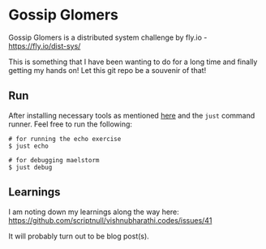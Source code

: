 # Gossip Glomers

Gossip Glomers is a distributed system challenge by fly.io - https://fly.io/dist-sys/

This is something that I have been wanting to do for a long time and finally getting my hands on! Let this git repo be a souvenir of that!

## Run

After installing necessary tools as mentioned [here](https://fly.io/dist-sys/1/) and the `just` command runner. Feel free to run the following:

```
# for running the echo exercise
$ just echo

# for debugging maelstorm
$ just debug
```

## Learnings

I am noting down my learnings along the way here: https://github.com/scriptnull/vishnubharathi.codes/issues/41

It will probably turn out to be blog post(s).